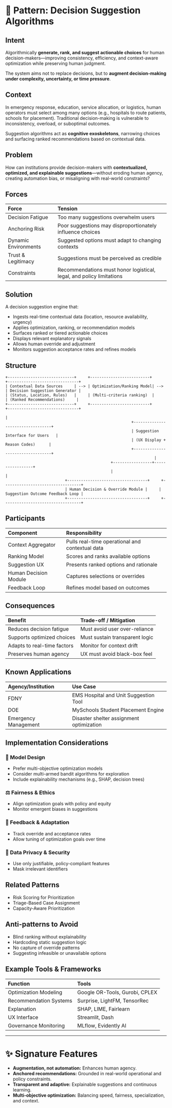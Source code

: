 # 📄 Pattern: Decision Suggestion Algorithms

## Intent
Algorithmically **generate, rank, and suggest actionable choices** for human decision-makers—improving consistency, efficiency, and context-aware optimization while preserving human judgment.

The system aims not to replace decisions, but to **augment decision-making under complexity, uncertainty, or time pressure**.

## Context
In emergency response, education, service allocation, or logistics, human operators must select among many options (e.g., hospitals to route patients, schools for placement). Traditional decision-making is vulnerable to inconsistency, overload, or suboptimal outcomes.

Suggestion algorithms act as **cognitive exoskeletons**, narrowing choices and surfacing ranked recommendations based on contextual data.

## Problem
How can institutions provide decision-makers with **contextualized, optimized, and explainable suggestions**—without eroding human agency, creating automation bias, or misaligning with real-world constraints?

## Forces

| Force | Tension |
|:------|:--------|
| Decision Fatigue | Too many suggestions overwhelm users |
| Anchoring Risk | Poor suggestions may disproportionately influence choices |
| Dynamic Environments | Suggested options must adapt to changing contexts |
| Trust & Legitimacy | Suggestions must be perceived as credible |
| Constraints | Recommendations must honor logistical, legal, and policy limitations |

## Solution
A decision suggestion engine that:

- Ingests real-time contextual data (location, resource availability, urgency)
- Applies optimization, ranking, or recommendation models
- Surfaces ranked or tiered actionable choices
- Displays relevant explanatory signals
- Allows human override and adjustment
- Monitors suggestion acceptance rates and refines models

## Structure

```text
+-----------------------------+     +--------------------------+     +-------------------------------+
| Contextual Data Sources     | --> | Optimization/Ranking Model| --> | Decision Suggestion Generator |
| (Status, Location, Rules)   |     | (Multi-criteria ranking)  |     | (Ranked Recommendations)     |
+-----------------------------+     +--------------------------+     +-------------------------------+
                                                                          |
                                                       +----------------------------------+
                                                       | Suggestion Interface for Users   |
                                                       | (UX Display + Reason Codes)      |
                                                       +----------------------------------+
                                                                 |
                                              +-----------------+-----------------+
                                              |                                   |
                          +-----------------------------------+     +----------------------------------+
                          | Human Decision & Override Module |     | Suggestion Outcome Feedback Loop |
                          +-----------------------------------+     +----------------------------------+
```


## Participants

| Component | Responsibility |
|:----------|:---------------|
| Context Aggregator | Pulls real-time operational and contextual data |
| Ranking Model | Scores and ranks available options |
| Suggestion UX | Presents ranked options and rationale |
| Human Decision Module | Captures selections or overrides |
| Feedback Loop | Refines model based on outcomes |

## Consequences

| Benefit | Trade-off / Mitigation |
|:--------|:-----------------------|
| Reduces decision fatigue | Must avoid user over-reliance |
| Supports optimized choices | Must sustain transparent logic |
| Adapts to real-time factors | Monitor for context drift |
| Preserves human agency | UX must avoid black-box feel |

## Known Applications

| Agency/Institution | Use Case |
|:-------------------|:---------|
| FDNY | EMS Hospital and Unit Suggestion Tool |
| DOE | MySchools Student Placement Engine |
| Emergency Management | Disaster shelter assignment optimization |

## Implementation Considerations

### 🧠 Model Design
- Prefer multi-objective optimization models
- Consider multi-armed bandit algorithms for exploration
- Include explainability mechanisms (e.g., SHAP, decision trees)

### ⚖️ Fairness & Ethics
- Align optimization goals with policy and equity
- Monitor emergent biases in suggestions

### 🔁 Feedback & Adaptation
- Track override and acceptance rates
- Allow tuning of optimization goals over time

### 🔐 Data Privacy & Security
- Use only justifiable, policy-compliant features
- Mask irrelevant identifiers

## Related Patterns
- Risk Scoring for Prioritization
- Triage-Based Case Assignment
- Capacity-Aware Prioritization

## Anti-patterns to Avoid
- Blind ranking without explainability
- Hardcoding static suggestion logic
- No capture of override patterns
- Suggesting infeasible or unavailable options

## Example Tools & Frameworks

| Function | Tools |
|:---------|:------|
| Optimization Modeling | Google OR-Tools, Gurobi, CPLEX |
| Recommendation Systems | Surprise, LightFM, TensorRec |
| Explanation | SHAP, LIME, Fairlearn |
| UX Interface | Streamlit, Dash |
| Governance Monitoring | MLflow, Evidently AI |

---

# ✨ Signature Features

- **Augmentation, not automation:** Enhances human agency.
- **Anchored recommendations:** Grounded in real-world operational and policy constraints.
- **Transparent and adaptive:** Explainable suggestions and continuous learning.
- **Multi-objective optimization:** Balancing speed, fairness, specialization, and context.
